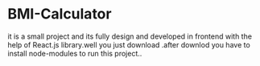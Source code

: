 # BMI-Calculator

it is a small project and its fully design and developed in frontend with the help of React.js library.well you just download .after downlod you have to install node-modules to run this project..
